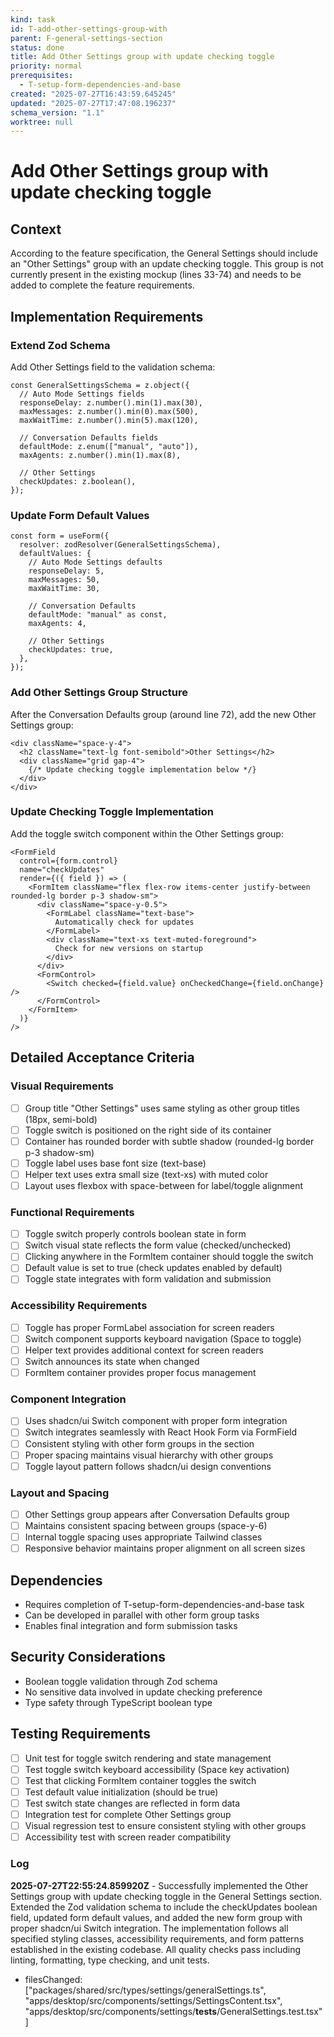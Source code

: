 ```yaml
---
kind: task
id: T-add-other-settings-group-with
parent: F-general-settings-section
status: done
title: Add Other Settings group with update checking toggle
priority: normal
prerequisites:
  - T-setup-form-dependencies-and-base
created: "2025-07-27T16:43:59.645245"
updated: "2025-07-27T17:47:08.196237"
schema_version: "1.1"
worktree: null
---
```


# Add Other Settings group with update checking toggle

## Context

According to the feature specification, the General Settings should include an "Other Settings" group with an update checking toggle. This group is not currently present in the existing mockup (lines 33-74) and needs to be added to complete the feature requirements.

## Implementation Requirements

### Extend Zod Schema

Add Other Settings field to the validation schema:

```tsx
const GeneralSettingsSchema = z.object({
  // Auto Mode Settings fields
  responseDelay: z.number().min(1).max(30),
  maxMessages: z.number().min(0).max(500),
  maxWaitTime: z.number().min(5).max(120),

  // Conversation Defaults fields
  defaultMode: z.enum(["manual", "auto"]),
  maxAgents: z.number().min(1).max(8),

  // Other Settings
  checkUpdates: z.boolean(),
});
```

### Update Form Default Values

```tsx
const form = useForm({
  resolver: zodResolver(GeneralSettingsSchema),
  defaultValues: {
    // Auto Mode Settings defaults
    responseDelay: 5,
    maxMessages: 50,
    maxWaitTime: 30,

    // Conversation Defaults
    defaultMode: "manual" as const,
    maxAgents: 4,

    // Other Settings
    checkUpdates: true,
  },
});
```

### Add Other Settings Group Structure

After the Conversation Defaults group (around line 72), add the new Other Settings group:

```tsx
<div className="space-y-4">
  <h2 className="text-lg font-semibold">Other Settings</h2>
  <div className="grid gap-4">
    {/* Update checking toggle implementation below */}
  </div>
</div>
```

### Update Checking Toggle Implementation

Add the toggle switch component within the Other Settings group:

```tsx
<FormField
  control={form.control}
  name="checkUpdates"
  render={({ field }) => (
    <FormItem className="flex flex-row items-center justify-between rounded-lg border p-3 shadow-sm">
      <div className="space-y-0.5">
        <FormLabel className="text-base">
          Automatically check for updates
        </FormLabel>
        <div className="text-xs text-muted-foreground">
          Check for new versions on startup
        </div>
      </div>
      <FormControl>
        <Switch checked={field.value} onCheckedChange={field.onChange} />
      </FormControl>
    </FormItem>
  )}
/>
```

## Detailed Acceptance Criteria

### Visual Requirements

- [ ] Group title "Other Settings" uses same styling as other group titles (18px, semi-bold)
- [ ] Toggle switch is positioned on the right side of its container
- [ ] Container has rounded border with subtle shadow (rounded-lg border p-3 shadow-sm)
- [ ] Toggle label uses base font size (text-base)
- [ ] Helper text uses extra small size (text-xs) with muted color
- [ ] Layout uses flexbox with space-between for label/toggle alignment

### Functional Requirements

- [ ] Toggle switch properly controls boolean state in form
- [ ] Switch visual state reflects the form value (checked/unchecked)
- [ ] Clicking anywhere in the FormItem container should toggle the switch
- [ ] Default value is set to true (check updates enabled by default)
- [ ] Toggle state integrates with form validation and submission

### Accessibility Requirements

- [ ] Toggle has proper FormLabel association for screen readers
- [ ] Switch component supports keyboard navigation (Space to toggle)
- [ ] Helper text provides additional context for screen readers
- [ ] Switch announces its state when changed
- [ ] FormItem container provides proper focus management

### Component Integration

- [ ] Uses shadcn/ui Switch component with proper form integration
- [ ] Switch integrates seamlessly with React Hook Form via FormField
- [ ] Consistent styling with other form groups in the section
- [ ] Proper spacing maintains visual hierarchy with other groups
- [ ] Toggle layout pattern follows shadcn/ui design conventions

### Layout and Spacing

- [ ] Other Settings group appears after Conversation Defaults group
- [ ] Maintains consistent spacing between groups (space-y-6)
- [ ] Internal toggle spacing uses appropriate Tailwind classes
- [ ] Responsive behavior maintains proper alignment on all screen sizes

## Dependencies

- Requires completion of T-setup-form-dependencies-and-base task
- Can be developed in parallel with other form group tasks
- Enables final integration and form submission tasks

## Security Considerations

- Boolean toggle validation through Zod schema
- No sensitive data involved in update checking preference
- Type safety through TypeScript boolean type

## Testing Requirements

- [ ] Unit test for toggle switch rendering and state management
- [ ] Test toggle switch keyboard accessibility (Space key activation)
- [ ] Test that clicking FormItem container toggles the switch
- [ ] Test default value initialization (should be true)
- [ ] Test switch state changes are reflected in form data
- [ ] Integration test for complete Other Settings group
- [ ] Visual regression test to ensure consistent styling with other groups
- [ ] Accessibility test with screen reader compatibility

### Log

**2025-07-27T22:55:24.859920Z** - Successfully implemented the Other Settings group with update checking toggle in the General Settings section. Extended the Zod validation schema to include the checkUpdates boolean field, updated form default values, and added the new form group with proper shadcn/ui Switch integration. The implementation follows all specified styling classes, accessibility requirements, and form patterns established in the existing codebase. All quality checks pass including linting, formatting, type checking, and unit tests.

- filesChanged: ["packages/shared/src/types/settings/generalSettings.ts", "apps/desktop/src/components/settings/SettingsContent.tsx", "apps/desktop/src/components/settings/__tests__/GeneralSettings.test.tsx"]
